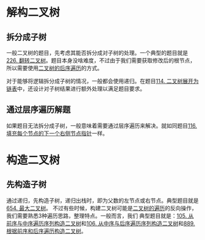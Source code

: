 # 解构二叉树
## 拆分成子树
一般二叉树的题目，先考虑其能否拆分成对子树的处理。一个典型的题目就是[226. 翻转二叉树](226.%20翻转二叉树.md)。题目本身没啥难度，不过由于我们需要获取修改后的根节点，所以需要使用[二叉树的后序遍历](二叉树的后序遍历.md)的方式。

对于能够将逻辑拆分成子树的情况，一般都会使用递归。在题目[114. 二叉树展开为链表](114.%20二叉树展开为链表.md)中，还设计对子树结果进行额外处理以满足题目要求。

## 通过层序遍历解题
如果题目无法拆分成子树，一般意味着需要通过层序遍历来解决。就如同题目[116. 填充每个节点的下一个右侧节点指针](116.%20填充每个节点的下一个右侧节点指针.md)一样。

# 构造二叉树
## 先构造子树
通过递归，先构造子树，递归出栈时，即为父数的左节点或右节点。典型题目就是[654. 最大二叉树](654.%20最大二叉树.md)。
不过有些时候，构建二叉树可能是[二叉树的遍历](二叉树的遍历.md)的反向操作，我们需要熟悉3种遍历思路，整理特点。一般而言，我们
典型题目就是：[105. 从前序与中序遍历序列构造二叉树](105.%20从前序与中序遍历序列构造二叉树.md)和[106. 从中序与后序遍历序列构造二叉树](106.%20从中序与后序遍历序列构造二叉树.md)和[889. 根据前序和后序遍历构造二叉树](889.%20根据前序和后序遍历构造二叉树.md)。